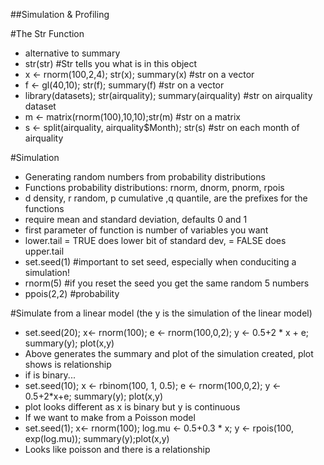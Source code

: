 ##Simulation & Profiling

#The Str Function
* alternative to summary
* str(str) #Str tells you what is in this object
* x <- rnorm(100,2,4); str(x); summary(x) #str on a vector
* f <- gl(40,10); str(f); summary(f) #str on a vector
* library(datasets); str(airquality); summary(airquality) #str on airquality dataset
* m <- matrix(rnorm(100),10,10);str(m) #str on a matrix
* s <- split(airquality, airquality$Month); str(s) #str on each month of airquality

#Simulation
* Generating random numbers from probability distributions
* Functions probability distributions: rnorm, dnorm, pnorm, rpois
* d density, r random, p cumulative  ,q quantile, are the prefixes for the functions 
* require mean and standard deviation, defaults 0 and 1
* first parameter of function is number of variables you want
* lower.tail = TRUE does lower bit of standard dev, = FALSE does upper.tail
* set.seed(1) #important to set seed, especially when conduciting a simulation!
* rnorm(5) #if you reset the seed you get the same random 5 numbers
* ppois(2,2) #probability

#Simulate from a linear model (the y is the simulation of the linear model)
* set.seed(20); x<- rnorm(100); e <- rnorm(100,0,2); y <- 0.5+2 * x + e; summary(y); plot(x,y)
* Above generates the summary and plot of the simulation created, plot shows is relationship
* if is binary... 
* set.seed(10); x <- rbinom(100, 1, 0.5); e <- rnorm(100,0,2); y <- 0.5+2*x+e; summary(y); plot(x,y)
* plot looks different as x is binary but y is continuous
* If we want to make from a Poisson model
* set.seed(1); x<- rnorm(100); log.mu <- 0.5+0.3 * x; y <- rpois(100, exp(log.mu)); summary(y);plot(x,y)
* Looks like poisson and there is a relationship
